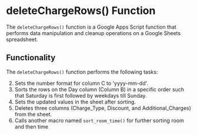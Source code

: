 # deleteChargeRows() Function

The `deleteChargeRows()` function is a Google Apps Script function that performs data manipulation and cleanup operations on a Google Sheets spreadsheet.

## Functionality

The `deleteChargeRows()` function performs the following tasks:

2. Sets the number format for column C to 'yyyy-mm-dd'.
3. Sorts the rows on the Day column (Column B) in a specific order such that              Saturday is first followed by weekdays till Sunday.
4. Sets the updated values in the sheet after sorting.
5. Deletes three columns (Charge_Type, Discount, and Additional_Charges) from the sheet.
6. Calls another macro named `sort_room_time()` for further sorting room and then time


